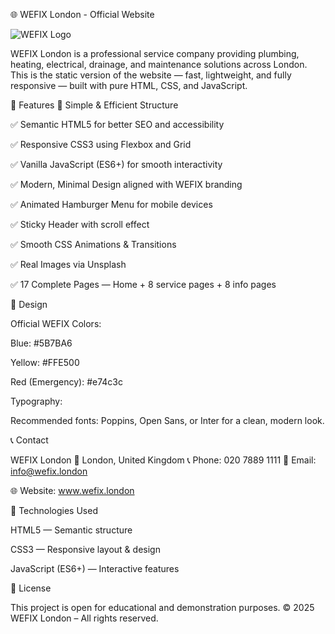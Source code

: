 🌐 WEFIX London - Official Website

![WEFIX Logo](https://img.shields.io/badge/WEFIX-London-5B7BA6?style=for-the-badge)








WEFIX London is a professional service company providing plumbing, heating, electrical, drainage, and maintenance solutions across London.
This is the static version of the website — fast, lightweight, and fully responsive — built with pure HTML, CSS, and JavaScript.

🌟 Features
🧱 Simple & Efficient Structure

✅ Semantic HTML5 for better SEO and accessibility

✅ Responsive CSS3 using Flexbox and Grid

✅ Vanilla JavaScript (ES6+) for smooth interactivity

✅ Modern, Minimal Design aligned with WEFIX branding

✅ Animated Hamburger Menu for mobile devices

✅ Sticky Header with scroll effect

✅ Smooth CSS Animations & Transitions

✅ Real Images via Unsplash

✅ 17 Complete Pages — Home + 8 service pages + 8 info pages

🎨 Design

Official WEFIX Colors:

Blue: #5B7BA6

Yellow: #FFE500

Red (Emergency): #e74c3c

Typography:

Recommended fonts: Poppins, Open Sans, or Inter for a clean, modern look.

📞 Contact

WEFIX London
📍 London, United Kingdom
📞 Phone: 020 7889 1111
📧 Email: info@wefix.london

🌐 Website: www.wefix.london

🧰 Technologies Used

HTML5 — Semantic structure

CSS3 — Responsive layout & design

JavaScript (ES6+) — Interactive features

📜 License

This project is open for educational and demonstration purposes.
© 2025 WEFIX London – All rights reserved.
